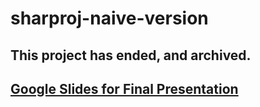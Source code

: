 # sharproj-naive-version

## This project has ended, and archived.
## [Google Slides for Final Presentation](https://docs.google.com/presentation/d/1w2-qI9y2BcwAdHqZRUp-rEAJsNf3bGuQrMz5jDOgGNw/edit)
